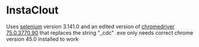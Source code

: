 # InstaClout
Uses [selenium](https://selenium-python.readthedocs.io/) version 3.141.0 and an edited version of [chromedriver 75.0.3770.90](https://chromedriver.storage.googleapis.com/index.html?path=75.0.3770.90/) that replaces the string "_cdc"
.exe only needs correct chrome version 45.0 installed to work 
